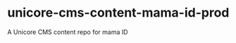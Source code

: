 unicore-cms-content-mama-id-prod
================================

A Unicore CMS content repo for mama ID
